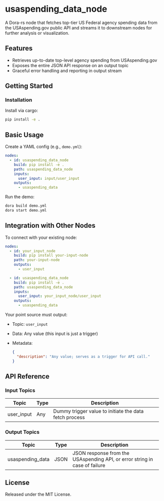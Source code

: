 # usaspending_data_node

A Dora-rs node that fetches top-tier US Federal agency spending data from the USAspending.gov public API and streams it to downstream nodes for further analysis or visualization.

## Features
- Retrieves up-to-date top-level agency spending from USAspending.gov
- Exposes the entire JSON API response on an output topic
- Graceful error handling and reporting in output stream

## Getting Started

### Installation
Install via cargo:
```bash
pip install -e .
```

## Basic Usage

Create a YAML config (e.g., `demo.yml`):

```yaml
nodes:
  - id: usaspending_data_node
    build: pip install -e .
    path: usaspending_data_node
    inputs:
      user_input: input/user_input
    outputs:
      - usaspending_data
```

Run the demo:

```bash
dora build demo.yml
dora start demo.yml
```


## Integration with Other Nodes

To connect with your existing node:

```yaml
nodes:
  - id: your_input_node
    build: pip install your-input-node
    path: your-input-node
    outputs:
      - user_input

  - id: usaspending_data_node
    build: pip install -e .
    path: usaspending_data_node
    inputs:
      user_input: your_input_node/user_input
    outputs:
      - usaspending_data
```

Your point source must output:

* Topic: `user_input`
* Data: Any value (this input is just a trigger)
* Metadata:

  ```json
  {
    "description": "Any value; serves as a trigger for API call."
  }
  ```

## API Reference

### Input Topics

| Topic      | Type        | Description                                                   |
| ---------- | ----------- | ------------------------------------------------------------- |
| user_input | Any         | Dummy trigger value to initiate the data fetch process        |

### Output Topics

| Topic             | Type  | Description                                                                |
| ----------------- | ----- | -------------------------------------------------------------------------- |
| usaspending_data  | JSON  | JSON response from the USAspending API, or error string in case of failure |


## License

Released under the MIT License.
